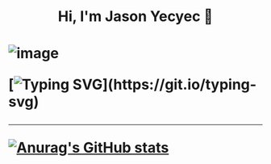 
  <h1 align="center"> Hi, I'm Jason Yecyec 👋<h1/>
 
![image](https://img.shields.io/badge/Facebook-1877F2?style=for-the-badge&logo=facebook&logoColor=white
)
  
[![Typing SVG](https://readme-typing-svg.herokuapp.com?size=25&color=1A8FF7&center=true&width=1000&height=100&lines=Aspiring+to+be+a+Full-stack+developer;Nice+to+meet+you+...)](https://git.io/typing-svg)
  
 ---
[![Anurag's GitHub stats](https://github-readme-stats.vercel.app/api?username=Jasonyecyec&show_icons=true)](https://github.com/Jasonyecyec/github-readme-stats)
          
